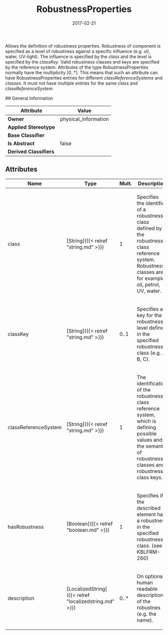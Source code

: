 ﻿---
title: RobustnessProperties
toc: false
type: specs
date: "2017-02-21"
draft: false
specification: VEC
version: 1.1.3
documentType: "Recommendation"
elementType: Class
classes:
  - RobustnessProperties
menu_name: vec-1.1.3
---
<p> Allows the definition of robustness properties. Robustness of component is specified as a level of robustness against a specific influence (e.g. oil, water, UV-light). The influence is specified by the <i>class</i> and the level is specified by the <i>classKey</i>. Valid robustness classes and keys are specified by the reference system. Attributes of the type RobustnessProperties normally have the multiplicity [0..*]. This means that such an attribute can have RobustnessProperties entries for different <i>classReferenceSystems</i> and <i>classes</i>. It must not have multiple entries for the same <i>class</i> and <i>classReferenceSystem</i>.      </p>
## General Information

| Attribute               | Value |
|-------------------------|-------|
| **Owner**               | physical_information |
| **Applied Stereotype**  |   |
| **Base Classifier**     |   |
| **Is Abstract**         | false |
| **Derived Classifiers** |   |

## Attributes
|  Name  |  Type  |  Mult.  |  Description  |  Owning Classifier  |
|--------|--------|---------|---------------|--------------|
|class | [String]({{< relref "string.md" >}}) | 1 | <p> Specifies the identifier of a robustness class defined by the robustness class reference system. Robustness classes are for example: oil, petrol, UV, water.      </p> | [RobustnessProperties]({{< relref "robustnessproperties.md" >}}) |
|classKey | [String]({{< relref "string.md" >}}) | 0..1 | <p> Specifies a key for the robustness level defined in the specified robustness class (e.g. A, B, C).      </p> | [RobustnessProperties]({{< relref "robustnessproperties.md" >}}) |
|classReferenceSystem | [String]({{< relref "string.md" >}}) | 1 | <p> The identification of the robustness class reference system, which is defining possible values and the semantic of robustness classes and robustness class keys.      </p> | [RobustnessProperties]({{< relref "robustnessproperties.md" >}}) |
|hasRobustness | [Boolean]({{< relref "boolean.md" >}}) | 1 | <p>Specifies if the described element has a robustness in the specified robustness class. (see KBLFRM-260) </p> | [RobustnessProperties]({{< relref "robustnessproperties.md" >}}) |
|description | [LocalizedString]({{< relref "localizedstring.md" >}}) | 0..* | <p>On optional human readable description of the robustnes (e.g. the name).  </p> | [RobustnessProperties]({{< relref "robustnessproperties.md" >}}) |

